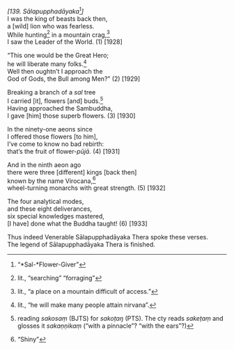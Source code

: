 *\[139. Sālapupphadāyaka*[^1]*\]*  
I was the king of beasts back then,  
a \[wild\] lion who was fearless.  
While hunting[^2] in a mountain crag,[^3]  
I saw the Leader of the World. (1) \[1928\]

“This one would be the Great Hero;  
he will liberate many folks.[^4]  
Well then oughtn’t I approach the  
God of Gods, the Bull among Men?” (2) \[1929\]

Breaking a branch of a *sal* tree  
I carried \[it\], flowers \[and\] buds.[^5]  
Having approached the Sambuddha,  
I gave \[him\] those superb flowers. (3) \[1930\]

In the ninety-one aeons since  
I offered those flowers \[to him\],  
I’ve come to know no bad rebirth:  
that’s the fruit of flower-*pūjā.* (4) \[1931\]

And in the ninth aeon ago  
there were three \[different\] kings \[back then\]  
known by the name Virocana,[^6]  
wheel-turning monarchs with great strength. (5) \[1932\]

The four analytical modes,  
and these eight deliverances,  
six special knowledges mastered,  
\[I have\] done what the Buddha taught! (6) \[1933\]

Thus indeed Venerable Sālapupphadāyaka Thera spoke these verses.  
The legend of Sālapupphadāyaka Thera is finished.  
[^1]: “*Sal-*Flower-Giver”  
[^2]: lit., “searching” “forraging”  
[^3]: lit., “a place on a mountain difficult of access.”  
[^4]: lit., “he will make many people attain nirvana”.  
[^5]: reading *sakosaṃ* (BJTS) for *sakoṭaŋ* (PTS). The cty reads
    *sakeṭaṃ* and glosses it *sakaṇṇikaṃ* (“with a pinnacle”? “with the
    ears”?)  
[^6]: “Shiny”
